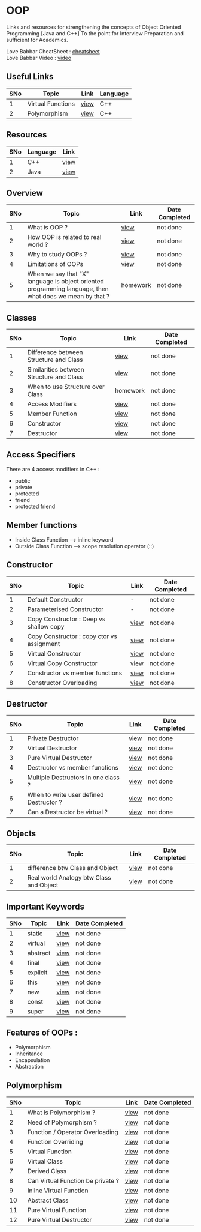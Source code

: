 # OOP
Links and resources for strengthening the concepts of Object Oriented Programming [Java and C++] 
To the point for Interview Preparation and sufficient for Academics.

Love Babbar CheatSheet : [cheatsheet](https://whimsical.com/object-oriented-programming-cheatsheet-by-love-babbar-YbSgLatbWQ4R5paV7EgqFw) <br>
Love Babbar Video : [video](https://youtu.be/wWejXusF9qU)

## Useful Links

SNo | Topic | Link | Language |
----|-------|------|----------|
1 | Virtual Functions | [view](https://www.geeksforgeeks.org/virtual-function-cpp/) | C++ |
2 | Polymorphism | [view](https://www.geeksforgeeks.org/polymorphism-in-c/) | C++ |

## Resources

SNo | Language | Link |
----|----------|------|
1 | C++ | [view](https://www.javatpoint.com/cpp-oops-concepts) |
2 | Java | [view](https://www.javatpoint.com/java-oops-concepts) |

## Overview 

SNo | Topic | Link | Date Completed |
----|-------|------|----------------|
1 | What is OOP ? | [view](https://www.w3schools.com/cpp/cpp_oop.asp) | not done |
2 | How OOP is related to real world ? | [view](https://medium.com/@kkajasu/object-oriented-programming-with-real-world-example-63f69f917d62) | not done |
3 | Why to study OOPs ? | [view](https://www.c-sharpcorner.com/forums/why-we-need-oops-in-programming-language) | not done |
4 | Limitations of OOPs | [view](https://resources.saylor.org/wwwresources/archived/site/wp-content/uploads/2013/02/CS101-2.1.2-AdvantagesDisadvantagesOfOOP-FINAL.pdf) | not done |
5 | When we say that "X" language is object oriented programming language, then what does we mean by that ? | homework | not done |

## Classes

SNo | Topic | Link | Date Completed |
----|-------|------|----------------|
1 | Difference between Structure and Class | [view](https://www.geeksforgeeks.org/structure-vs-class-in-cpp/) | not done |
2 | Similarities between Structure and Class | [view](https://practice.geeksforgeeks.org/problems/what-are-similarities-between-a-class-and-a-structure) | not done |
3 | When to use Structure over Class | homework | not done | 
4 | Access Modifiers | [view](https://www.javatpoint.com/access-modifiers) | not done |
5 | Member Function | [view](https://www.studytonight.com/cpp/types-of-member-function.php) | not done |
6 | Constructor | [view](https://www.geeksforgeeks.org/constructors-c/) | not done |
7 | Destructor | [view](https://www.geeksforgeeks.org/destructors-c/) | not done |

## Access Specifiers

There are 4 access modifiers in C++ : 
- public
- private 
- protected 
- friend 
- protected friend

## Member functions

- Inside Class Function --> inline keyword
- Outside Class Function --> scope resolution operator (::)

## Constructor

SNo | Topic | Link | Date Completed | 
----|-------|------|----------------|
1 | Default Constructor | - | not done |
2 | Parameterised Constructor | - | not done |
3 | Copy Constructor : Deep vs shallow copy | [view](https://www.geeksforgeeks.org/difference-between-shallow-and-deep-copy-of-a-class/) | not done |
4 | Copy Constructor : copy ctor vs assignment | [view](https://www.geeksforgeeks.org/copy-constructor-vs-assignment-operator-in-c/) | not done |
5 | Virtual Constructor | [view](https://www.tutorialspoint.com/virtual-constructor-in-cplusplus) | not done |
6 | Virtual Copy Constructor | [view](https://www.tutorialspoint.com/virtual-copy-constructor-in-cplusplus) | not done |
7 | Constructor vs member functions | [view](https://iq.opengenus.org/constructor-cpp/) | not done |
8 | Constructor Overloading | [view](https://stackoverflow.com/questions/37517522/why-would-you-need-to-use-more-than-one-constructor) | not done |

## Destructor

SNo | Topic | Link | Date Completed | 
----|-------|------|----------------|
1 | Private Destructor | [view](https://www.geeksforgeeks.org/private-destructor/) | not done |
2 | Virtual Destructor | [view](https://www.geeksforgeeks.org/virtual-destructor/) | not done |
3 | Pure Virtual Destructor | [view](https://www.geeksforgeeks.org/pure-virtual-destructor-c/) | not done |
4 | Destructor vs member functions | [view](https://www.tutorialspoint.com/destructors-in-cplusplus) | not done |
5 | Multiple Destructors in one class ? | [view](https://stackoverflow.com/questions/21934810/why-a-class-has-only-one-destructor/21934951) | not done |
6 | When to write user defined Destructor ? | [view](https://stackoverflow.com/questions/22491174/when-do-we-need-to-define-destructors) | not done |
7 | Can a Destructor be virtual ? | [view](https://stackoverflow.com/questions/461203/when-to-use-virtual-destructors) | not done |

## Objects

SNo | Topic | Link | Date Completed | 
----|-------|------|----------------|
1 | difference btw Class and Object| [view](https://www.javatpoint.com/difference-between-object-and-class) | not done |
2 | Real world Analogy btw Class and Object | [view](https://www.c-sharpcorner.com/blogs/real-life-examples-of-object-oriented-programming1) | not done |

## Important Keywords

SNo | Topic | Link | Date Completed | 
----|-------|------|----------------|
1 | static | [view](https://www.youth4work.com/Talent/Core-Java/Forum/119567-wat-is-the-use-of-a-static-keyword) | not done | 
2 | virtual | [view](https://www.codeproject.com/Questions/270054/why-virtual-keyword-is-used) | not done |
3 | abstract | [view](https://www.tutorialspoint.com/abstract-keyword-in-Java) | not done |
4 | final | [view](https://www.javatpoint.com/final-keyword) | not done |
5 | explicit | [view](https://www.geeksforgeeks.org/g-fact-93/) | not done |
6 | this | [view](https://www.javatpoint.com/this-keyword) | not done |
7 | new | [view](https://www.javatpoint.com/new-keyword-in-java) | not done |
8 | const | [view](https://stackoverflow.com/questions/7428358/why-const-keyword-is-not-used-in-java) | not done |
9 | super | [view](https://www.javatpoint.com/super-keyword) | not done |

## Features of OOPs :

- Polymorphism
- Inheritance
- Encapsulation
- Abstraction

## Polymorphism

SNo | Topic | Link | Date Completed | 
----|-------|------|----------------|
1 | What is Polymorphism ? | [view](https://www.javatpoint.com/runtime-polymorphism-in-java) | not done |
2 | Need of Polymorphism ? | [view](https://stackoverflow.com/questions/11064409/why-to-use-polymorphism) | not done |
3 | Function / Operator Overloading | [view](https://www.javatpoint.com/cpp-overloading) | not done |
4 | Function Overriding | [view](https://www.javatpoint.com/runtime-polymorphism-in-java) | not done |
5 | Virtual Function | [view](https://www.javatpoint.com/cpp-virtual-function) | not done |
6 | Virtual Class | [view](https://www.geeksforgeeks.org/virtual-base-class-in-c/) | not done |
7 | Derived Class | [view](https://www.techopedia.com/definition/3780/derived-class) | not done |
8 | Can Virtual Function be private ? | [view](https://www.geeksforgeeks.org/can-virtual-functions-be-private-in-c/) | not done |
9 | Inline Virtual Function | [view](https://stackoverflow.com/questions/733737/are-inline-virtual-functions-really-a-non-sense) | not done |
10 | Abstract Class | [view](https://www.javatpoint.com/abstract-class-in-java) | not done |
11 | Pure Virtual Function | [view](https://www.geeksforgeeks.org/pure-virtual-functions-and-abstract-classes/) | not done |
12 | Pure Virtual Destructor | [view](https://stackoverflow.com/questions/1219607/why-do-we-need-a-pure-virtual-destructor-in-c) | not done |



